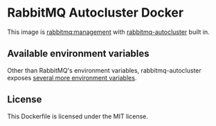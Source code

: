 # RabbitMQ Autocluster Docker

This image is [rabbitmq:management](https://hub.docker.com/_/rabbitmq/) with [rabbitmq-autocluster](https://github.com/rabbitmq/rabbitmq-autocluster) built in.

## Available environment variables

Other than RabbitMQ's environment variables, rabbitmq-autocluster exposes [several more environment variables](https://github.com/rabbitmq/rabbitmq-autocluster#settings-details).

## License

This Dockerfile is licensed under the MIT license.